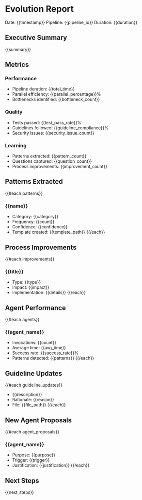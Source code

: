 # Evolution Report
Date: {{timestamp}}
Pipeline: {{pipeline_id}}
Duration: {{duration}}

## Executive Summary
{{summary}}

## Metrics

### Performance
- Pipeline duration: {{total_time}}
- Parallel efficiency: {{parallel_percentage}}%
- Bottlenecks identified: {{bottleneck_count}}

### Quality
- Tests passed: {{test_pass_rate}}%
- Guidelines followed: {{guideline_compliance}}%
- Security issues: {{security_issue_count}}

### Learning
- Patterns extracted: {{pattern_count}}
- Questions captured: {{question_count}}
- Process improvements: {{improvement_count}}

## Patterns Extracted

{{#each patterns}}
### {{name}}
- Category: {{category}}
- Frequency: {{count}}
- Confidence: {{confidence}}
- Template created: {{template_path}}
{{/each}}

## Process Improvements

{{#each improvements}}
### {{title}}
- Type: {{type}}
- Impact: {{impact}}
- Implementation: {{details}}
{{/each}}

## Agent Performance

{{#each agents}}
### {{agent_name}}
- Invocations: {{count}}
- Average time: {{avg_time}}
- Success rate: {{success_rate}}%
- Patterns detected: {{patterns}}
{{/each}}

## Guideline Updates

{{#each guideline_updates}}
- {{description}}
- Rationale: {{reason}}
- File: {{file_path}}
{{/each}}

## New Agent Proposals

{{#each agent_proposals}}
### {{agent_name}}
- Purpose: {{purpose}}
- Trigger: {{trigger}}
- Justification: {{justification}}
{{/each}}

## Next Steps
{{next_steps}}